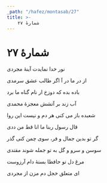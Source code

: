 ```yaml
---
_path: "/hafez/montasab/27"
title: >-
    شمارهٔ ۲۷
---
```

# شمارهٔ ۲۷

<div class="b" id="bn1"><div class="m1"><p>نور خدا نمایدت آینهٔ مجردی</p></div>
<div class="m2"><p>از در ما در آ اگر طالب عشق سرمدی</p></div></div>
<div class="b" id="bn2"><div class="m1"><p>باده بده که دوزخ ار نام گناه ما برد</p></div>
<div class="m2"><p>آب زند بر آتشش معجزهٔ محمدی</p></div></div>
<div class="b" id="bn3"><div class="m1"><p>شعبده باز می کنی هر دم و نیست این روا</p></div>
<div class="m2"><p>قال رسول ربنا ما انا قط من ددی</p></div></div>
<div class="b" id="bn4"><div class="m1"><p>گر تو بدین جمال و فر، سوی چمن کنی گذر</p></div>
<div class="m2"><p>سوسن و سرو و گل به تو جمله شوند مقتدی</p></div></div>
<div class="b" id="bn5"><div class="m1"><p>مرغ دل تو حافظا بستهٔ دام آرزوست</p></div>
<div class="m2"><p>ای متعلق خجل دم مزن از مجردی</p></div></div>
